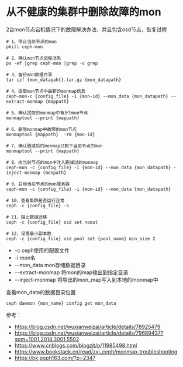 # 从不健康的集群中删除故障的mon

2台mon节点宕机情况下的故障解决办法，并且包含osd节点，恢复过程
```
# 1、停止当前节点的mon
pkill ceph-mon

# 2、确认mon节点进程消失
ps -ef |grep ceph-mon |grep -v grep

# 3、备份mon数据目录
tar czf {mon_datapaht}.tar.gz {mon_datapath}

# 4、提取mon节点中最新的monmap信息
ceph-mon-c {config_file} -i {mon-id} --mon_data {mon_datapath} --extract-monmap {mappath}

# 5、确认提取的monmap中有3个mon节点
monmaptool --print {mappath}

# 6、删除monmap中故障的mon节点
monmaptool {mappath}  -rm {mon-id}

# 7、确认删减后的monmap只剩下当前节点的mon
monmaptool --print {mappath}

# 8、向当前节点的mon中注入删减过的monmap
ceph-mon -c {config_file} -i {mon-id} --mon_data {mon_datapath} -inject-monmap {monpath}

# 9、启动当前节点的mon服务器
ceph-mon -c {config_file} -i {mon-id} --mon_data {mon_datapath}

# 10、查看集群是否运行正常
ceph -c {config_file} -s

# 11、阻止数据迁移
ceph -c {config_file} osd set noout

# 12、设置最小副本数
ceph -c {config_file} osd pool set {pool_name} min_size 2
```
- -c ceph使用的配置文件
- -i mon名
- --mon_data mon存储数据目录
- --extract-monmap 将mon的map输出到指定目录
- --inject-monmap 将导出的mon_map写入到本地的monmap中

查看mon_data的数据目录位置
```
ceph daemon {mon_name} config get mon_data
```


参考：
- https://blog.csdn.net/wuxianweizai/article/details/78925479
- https://blog.csdn.net/wuxianweizai/article/details/79689437?spm=1001.2014.3001.5502
- https://www.cnblogs.com/blogzjt/p/11985498.html
- https://www.bookstack.cn/read/zxj_ceph/monmap-troubleshooting
- https://bk.poph163.com/?p=2347
